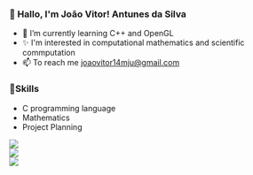 ### 🌙 Hallo, I'm João Vitor! Antunes da Silva 
- 🌱 I’m currently learning C++ and OpenGL
- ✨ I'm interested in computational mathematics and scientific commputation
- 📫 To reach me joaovitor14mju@gmail.com

### 🌿Skills 
- C programming language
- Mathematics
- Project Planning

![](https://github-readme-stats.vercel.app/api?username=Erwin5642&theme=night-purple&hide_border=true&include_all_commits=true&count_private=false)<br/>
![](https://github-readme-streak-stats.herokuapp.com/?user=Erwin5642&theme=night-purple&hide_border=true)<br/>
![](https://github-readme-stats.vercel.app/api/top-langs/?username=Erwin5642&theme=night-purple&hide_border=true&include_all_commits=true&count_private=false&layout=compact)

